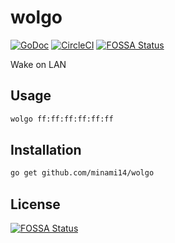 # wolgo
[![GoDoc](https://godoc.org/github.com/minami14/wolgo?status.svg)](https://godoc.org/github.com/minami14/wolgo)
[![CircleCI](https://circleci.com/gh/minami14/wolgo.svg?style=shield)](https://circleci.com/gh/minami14/wolgo)
[![FOSSA Status](https://app.fossa.com/api/projects/git%2Bgithub.com%2Fminami14%2Fwolgo.svg?type=shield)](https://app.fossa.com/projects/git%2Bgithub.com%2Fminami14%2Fwolgo?ref=badge_shield)

Wake on LAN

## Usage

```bash
wolgo ff:ff:ff:ff:ff:ff
```

## Installation

```bash
go get github.com/minami14/wolgo
```


## License
[![FOSSA Status](https://app.fossa.com/api/projects/git%2Bgithub.com%2Fminami14%2Fwolgo.svg?type=large)](https://app.fossa.com/projects/git%2Bgithub.com%2Fminami14%2Fwolgo?ref=badge_large)